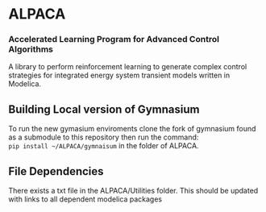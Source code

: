 # ALPACA 
### Accelerated Learning Program for Advanced Control Algorithms 

A library to perform reinforcement learning to generate complex control strategies for integrated energy system transient models written in Modelica.

## Building Local version of Gymnasium
To run the new gymasium enviroments clone the fork of gymnasium found as a submodule to this repository then run the command:
<br>`pip install ~/ALPACA/gymnaisum`
in the folder of ALPACA.

## File Dependencies
There exists a txt file in the ALPACA/Utilities folder. This should be updated with links to all dependent modelica packages
